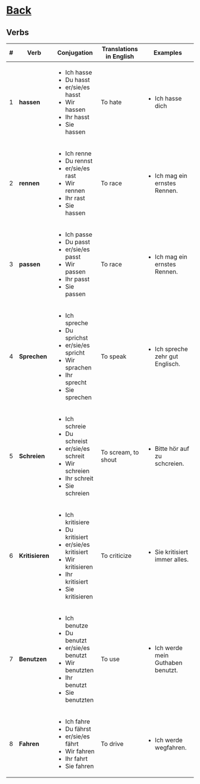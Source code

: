 # [Back](../README.md)

## Verbs
<table>
 <thead>
  <tr>
   <th>#</th>
   <th>Verb</th>
   <th>Conjugation</th>
   <th>Translations in English</th>
   <th>Examples</th>
  </tr>
 </thead>
 <tbody>
  <tr>
   <td>1</td>
   <td><strong>hassen</strong></td>
   <td>
    <ul>
     <li>Ich hasse</li>
     <li>Du hasst</li>
     <li>er/sie/es hasst</li>
     <li>Wir hassen</li>
     <li>Ihr hasst</li>
     <li>Sie hassen</li>
    </ul>
   </td>
   <td>To hate</td>
   <td>
    <ul>
     <li>Ich hasse dich</li>
    </ul>
   </td>
  </tr>
  <tr>
   <td>2</td>
   <td><strong>rennen</strong></td>
   <td>
    <ul>
     <li>Ich renne</li>
     <li>Du rennst</li>
     <li>er/sie/es rast</li>
     <li>Wir rennen</li>
     <li>Ihr rast</li>
     <li>Sie hassen</li>
    </ul>
   </td>
   <td>To race</td>
   <td>
    <ul>
     <li>Ich mag ein ernstes Rennen.</li>
    </ul>
   </td>
  </tr>
  <tr>
   <td>3</td>
   <td><strong>passen</strong></td>
   <td>
    <ul>
     <li>Ich passe</li>
     <li>Du passt</li>
     <li>er/sie/es passt</li>
     <li>Wir passen</li>
     <li>Ihr passt</li>
     <li>Sie passen</li>
    </ul>
   </td>
   <td>To race</td>
   <td>
    <ul>
     <li>Ich mag ein ernstes Rennen.</li>
    </ul>
   </td>
  </tr>
  <tr>
   <td>4</td>
   <td><strong>Sprechen</strong></td>
   <td>
    <ul>
     <li>Ich spreche</li>
     <li>Du sprichst</li>
     <li>er/sie/es spricht</li>
     <li>Wir sprachen</li>
     <li>Ihr sprecht</li>
     <li>Sie sprechen</li>
    </ul>
   </td>
   <td>To speak</td>
   <td>
    <ul>
     <li>Ich spreche zehr gut Englisch.</li>
    </ul>
   </td>
  </tr>  
  <tr>
   <td>5</td>
   <td><strong>Schreien</strong></td>
   <td>
    <ul>
     <li>Ich schreie</li>
     <li>Du schreist</li>
     <li>er/sie/es schreit</li>
     <li>Wir schreien</li>
     <li>Ihr schreit</li>
     <li>Sie schreien</li>
    </ul>
   </td>
   <td>To scream, to shout</td>
   <td>
    <ul>
     <li>Bitte hör auf zu schcreien.</li>
    </ul>
   </td>
  </tr> 
  <tr>
   <td>6</td>
   <td><strong>Kritisieren</strong></td>
   <td>
    <ul>
     <li>Ich kritisiere</li>
     <li>Du kritisiert</li>
     <li>er/sie/es kritisiert</li>
     <li>Wir kritisieren</li>
     <li>Ihr kritisiert</li>
     <li>Sie kritisieren</li>
    </ul>
   </td>
   <td>To criticize</td>
   <td>
    <ul>
     <li>Sie kritisiert immer alles.</li>
    </ul>
   </td>
  </tr>
  <tr>
   <td>7</td>
   <td><strong>Benutzen</strong></td>
   <td>
    <ul>
     <li>Ich benutze</li>
     <li>Du benutzt</li>
     <li>er/sie/es benutzt</li>
     <li>Wir benutzten</li>
     <li>Ihr benutzt</li>
     <li>Sie benutzten</li>
    </ul>
   </td>
   <td>To use</td>
   <td>
    <ul>
     <li>Ich werde mein Guthaben benutzt.</li>
    </ul>
   </td>
  </tr>
  <tr>
   <td>8</td>
   <td><strong>Fahren</strong></td>
   <td>
    <ul>
     <li>Ich fahre</li>
     <li>Du fährst</li>
     <li>er/sie/es fährt</li>
     <li>Wir fahren</li>
     <li>Ihr fahrt</li>
     <li>Sie fahren</li>
    </ul>
   </td>
   <td>To drive</td>
   <td>
    <ul>
     <li>Ich werde wegfahren.</li>
    </ul>
   </td>
  </tr>  
 </tbody>
</table>
